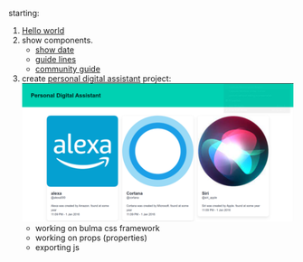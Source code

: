 starting: 

1. [Hello world](https://github.com/Sharath44665/react_workspace/tree/main/hello_world)
2. show components.
   - [show date](https://github.com/Sharath44665/react_workspace/tree/main/show_date)
   - [guide lines](https://github.com/Sharath44665/react_workspace/tree/main/guide_lines) 
   - [community guide](https://github.com/Sharath44665/react_workspace/tree/main/community_guide) 
3. create [personal digital assistant](https://github.com/Sharath44665/react_workspace/tree/main/personal_digital_assistant) project:
    ![Screenshot_20240504_154240.png](./img/Screenshot_20240504_154240.png)
   - working on bulma css framework
   - working on props (properties)
   - exporting js


   
  

